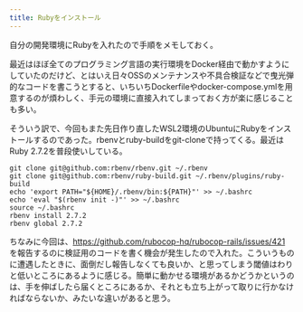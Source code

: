 ```yaml
---
title: Rubyをインストール
---
```


自分の開発環境にRubyを入れたので手順をメモしておく。

最近はほぼ全てのプログラミング言語の実行環境をDocker経由で動かすようにしていたのだけど、とはいえ日々OSSのメンテナンスや不具合検証などで曳光弾的なコードを書こうとすると、いちいちDockerfileやdocker-compose.ymlを用意するのが煩わしく、手元の環境に直接入れてしまっておく方が楽に感じることも多い。

そういう訳で、今回もまた先日作り直したWSL2環境のUbuntuにRubyをインストールするのであった。rbenvとruby-buildをgit-cloneで持ってくる。最近はRuby 2.7.2を普段使いしている。

```
git clone git@github.com:rbenv/rbenv.git ~/.rbenv
git clone git@github.com:rbenv/ruby-build.git ~/.rbenv/plugins/ruby-build
echo 'export PATH="${HOME}/.rbenv/bin:${PATH}"' >> ~/.bashrc
echo 'eval "$(rbenv init -)"' >> ~/.bashrc
source ~/.bashrc
rbenv install 2.7.2
rbenv global 2.7.2
```

ちなみに今回は、https://github.com/rubocop-hq/rubocop-rails/issues/421 を報告するのに検証用のコードを書く機会が発生したので入れた。こういうものに遭遇したときに、面倒だし報告しなくても良いか、と思ってしまう閾値はわりと低いところにあるように感じる。簡単に動かせる環境があるかどうかというのは、手を伸ばしたら届くところにあるか、それとも立ち上がって取りに行かなければならないか、みたいな違いがあると思う。
